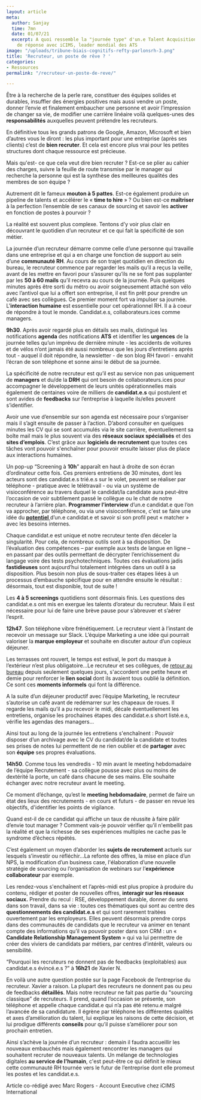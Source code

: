 ```yaml
---
layout: article
meta:
  author: Sanjay
  time: 7mn
  date: 01/07/21
  excerpt: A quoi ressemble la "journée type" d'un.e Talent Acquisition ? Eléments
    de réponse avec iCIMS, leader mondial des ATS
image: "/uploads/tribune-biais-cognitifs-refty-parlonsrh-3.png"
title: 'Recruteur, un poste de rêve ? '
categories:
- Ressources
permalink: "/recruteur-un-poste-de-reve/"

---
```

Être à la recherche de la perle rare, constituer des équipes solides et durables, insuffler des énergies positives mais aussi vendre un poste, donner l’envie et finalement embaucher une personne et avoir l’impression de changer sa vie, de modifier une carrière linéaire voilà quelques-unes des **responsabilités** auxquelles peuvent prétendre les recruteurs.

En définitive tous les grands patrons de Google, Amazon, Microsoft et bien d’autres vous le diront : les plus important pour une entreprise (après ses clients) c’est de **bien recruter**. Et cela est encore plus vrai pour les petites structures dont chaque ressource est précieuse.

Mais qu'est- ce que cela veut dire bien recruter ? Est-ce se plier au cahier des charges, suivre la feuille de route transmise par le manager qui recherche la personne qui est la synthèse des meilleures qualités des membres de son équipe ?

Autrement dit le fameux **mouton à 5 pattes**. Est-ce également produire un pipeline de talents et accélérer le « **time to hire** » ? Ou bien est-ce **maîtriser** à la perfection l’ensemble de ses canaux de sourcing et savoir les **activer** en fonction de postes à pourvoir ?

La réalité est souvent plus complexe. Tentons d’y voir plus clair en découvrant le quotidien d’un recruteur et ce qui fait la spécificité de son métier.

La journée d’un recruteur démarre comme celle d’une personne qui travaille dans une entreprise et qui a en charge une fonction de support au sein d’une **communauté RH**. Au cours de son trajet quotidien en direction du bureau, le recruteur commence par regarder les mails qu’il a reçus la veille, avant de les mettre en favori pour s’assurer qu’ils ne se font pas supplanter par les **50 à 60 mails** qu’il recevra au cours de la journée. Puis quelques minutes après être sorti du métro ou avoir soigneusement attaché son vélo avec l’antivol que lui a offert son entreprise, il est fin prêt pour prendre un café avec ses collègues. Ce premier moment fort va impulser sa journée. L'**interaction humaine** est essentielle pour cet opérationnel RH. Il a à coeur de répondre à tout le monde. Candidat.e.s, collaborateurs.ices comme managers.

**9h30**. Après avoir regardé plus en détails ses mails, distingué les notifications **agenda** des notifications **ATS** et identifier les **urgences** de la journée telles qu’un imprévu de dernière minute - les accidents de voitures et de vélos n’ont jamais été aussi nombreux que les jours d’entretiens après tout - auquel il doit répondre, la newsletter - de son blog RH favori - envahit l’écran de son téléphone et sonne ainsi le début de sa journée.

La spécificité de notre recruteur est qu’il est au service non pas uniquement de **managers** et du/de la **DRH** qui ont besoin de collaborateurs.ices pour accompagner le développement de leurs unités opérationnelles mais également de centaines voire de milliers de **candidat.e.s** qui postulent et sont avides de **feedbacks** sur l’entreprise à laquelle ils/elles peuvent s’identifier.

Avoir une vue d’ensemble sur son agenda est nécessaire pour s’organiser mais il s’agit ensuite de passer à l’action. D’abord consulter en quelques minutes les CV qui se sont accumulés via le site carrière, éventuellement sa boîte mail mais le plus souvent via des **réseaux sociaux spécialisés** et des **sites d’emplois**. C’est grâce aux **logiciels de recrutement** que toutes ces tâches vont pouvoir s'enchaîner pour pouvoir ensuite laisser plus de place aux interactions humaines.

Un pop-up “Screening à **10h**” apparaît en haut à droite de son écran d’ordinateur cette fois. Ces premiers entretiens de 30 minutes, dont les acteurs sont des candidat.e.s trié.e.s sur le volet, peuvent se réaliser par téléphone - pratique avec le télétravail -  ou via un système de visioconférence au travers duquel le candidat/la candidate aura peut-être l’occasion de voir subtilement passé le collègue ou le chat de notre recruteur à l’arrière plan.  **Programmer l’interview** d’un.e candidat.e que l’on va approcher, par téléphone, ou via une visioconférence, c'est se faire une idée du [**potentiel** ](https://blog.refty.co/5-outils-pour-mesurer-potentiel-candidat/)d’un.e candidat.e et savoir si son profil peut « matcher » avec les besoins internes.

Chaque candidat.e est unique et notre recruteur tente d’en déceler la singularité. Pour cela, de nombreux outils sont à sa disposition. De l’évaluation des compétences – par exemple aux tests de langue en ligne – en passant par des outils permettant de décrypter l’enrichissement du langage voire des tests psychotechniques. Toutes ces évaluations jadis **fastidieuses** sont aujourd’hui totalement intégrées dans un outil à sa disposition. Plus besoin non plus de sous-traiter ces étapes liées à un processus d’embauche spécifique pour en attendre ensuite le résultat : désormais, tout est disponible, tout de suite !

Les **4 à 5 screenings** quotidiens sont désormais finis. Les questions des candidat.e.s ont mis en exergue les talents d’orateur du recruteur. Mais il est nécessaire pour lui de faire une brève pause pour s’abreuver et s’aérer l’esprit.

**12h47**. Son téléphone vibre frénétiquement. Le recruteur vient à l’instant de recevoir un message sur Slack. L’équipe Marketing a une idée qui pourrait valoriser la **marque employeur** et souhaite en discuter autour d’un copieux déjeuner.

Les terrasses ont rouvert, le temps est estival, le port du masque à l’extérieur n’est plus obligatoire...Le recruteur et ses collègues, de [retour au bureau](https://blog.refty.co/5-conseils-a-suivre-a-l-aube-du-retour-au-bureau/) depuis seulement quelques jours, s'accordent une petite heure et demie pour renforcer le **lien social** dont ils avaient tous oublié la définition. Ce sont ces **moments informels** qui font la différence.

A la suite d’un déjeuner productif avec l’équipe Marketing, le recruteur s’autorise un café avant de redémarrer sur les chapeaux de roues. Il regarde les mails qu’il a pu recevoir le midi, décale éventuellement les entretiens, organise les prochaines étapes des candidat.e.s short listé.e.s, vérifie les agendas des managers...

Ainsi tout au long de la journée les entretiens s'enchaînent : Pouvoir disposer d’un archivage avec le CV du candidat/de la candidate et toutes ses prises de notes lui permettent de ne rien oublier et de **partager** avec son **équipe** ses propres évaluations.

**14h50**. Comme tous les vendredis - 10 min avant le meeting hebdomadaire de l’équipe Recrutement - sa collègue pousse avec plus ou moins de dextérité la porte, un café dans chacune de ses mains. Elle souhaite échanger avec notre recruteur avant le meeting.

Ce moment d’échange, qu’est le **meeting hebdomadaire**,  permet de faire un état des lieux des recrutements - en cours et futurs -  de passer en revue les objectifs, d'identifier les points de vigilance.

Quand est-il de ce candidat qui affiche un taux de réussite à faire pâlir d’envie tout manager ? Comment vais-je pouvoir vérifier qu’il n'embellit pas la réalité et que la richesse de ses expériences multiples ne cache pas le syndrome d’échecs répétés.

C’est également un moyen d’aborder les **sujets de recrutement** actuels sur lesquels s’investir ou réfléchir...La refonte des offres, la mise en place d’un NPS, la modification d’un business case, l'élaboration d’une nouvelle stratégie de sourcing ou l’organisation de webinars sur l’**expérience collaborateur** par exemple.

Les rendez-vous s'enchaînent et l’après-midi est plus propice à produire du contenu, rédiger et poster de nouvelles offres, **interagir sur les réseaux sociaux.** Prendre du recul : RSE, développement durable, donner du sens dans son travail, dans sa vie : toutes ces thématiques qui sont au centre des **questionnements des candidat.e.s** et qui sont rarement traitées ouvertement par les employeurs. Elles peuvent désormais prendre corps dans des communautés de candidats que le recruteur va animer en tenant compte des informations qu’il va pouvoir poster dans son CRM : un « **Candidate Relationship Management System** » qui va lui permettre de créer des viviers de candidats par métiers, par centres d’intérêt, valeurs ou sensibilité.

“Pourquoi les recruteurs ne donnent pas de feedbacks (exploitables) aux candidat.e.s évincé.e.s  ?” à **16h21** de Xavier N.

En voilà une autre question postée sur la page Facebook de l’entreprise du recruteur. Xavier a raison. La plupart des recruteurs ne donnent pas ou peu de feedbacks **détaillés**. Mais notre recruteur ne fait pas partie du "sourcing classique” de recruteurs. Il prend, quand l’occasion se présente,  son téléphone et appelle chaque candidat.e qui n’a pas été retenu.e malgré l’avancée de sa candidature. Il égrène par téléphone les différentes qualités et axes d’amélioration du talent, lui explique les raisons de cette décision, et lui prodigue différents **conseils** pour qu’il puisse s’améliorer pour son prochain entretien.

Ainsi s’achève la journée d’un recruteur : demain il faudra accueillir les nouveaux embauchés mais également rencontrer les managers qui souhaitent recruter de nouveaux talents. Un mélange de technologies digitales **au service de l'humain**, c'est peut-être ce qui définit le mieux cette communauté RH tournée vers le futur de l’entreprise dont elle promeut les postes et les candidat.e.s.

Article co-rédigé avec Marc Rogers - Account Executive chez iCIMS International